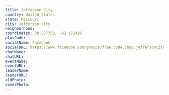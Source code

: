 ```yaml
---
title: Jefferson City
country: United States
state: Missouri
city: Jefferson City
neighborhood: 
coordinates: 38.577359, -92.172426
plusCode:
socialName: Facebook
socialURL: https://www.facebook.com/groups/free.code.camp.jeffersoncity
chatName:
chatURL:
eventName:
eventURL:
leaderName:
leaderURL:
oldPhoto: 
coverPhoto:
---
```

